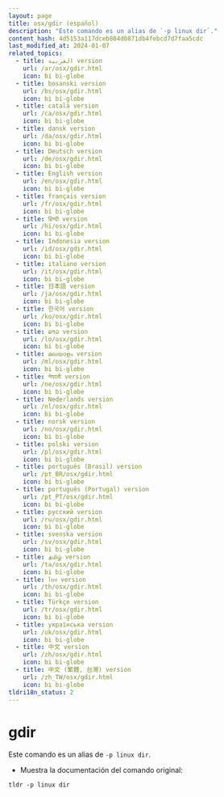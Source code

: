 ```yaml
---
layout: page
title: osx/gdir (español)
description: "Este comando es un alias de `-p linux dir`."
content_hash: 4d5153a117dceb804d0871db4febcd7d7faa5cdc
last_modified_at: 2024-01-07
related_topics:
  - title: العربية version
    url: /ar/osx/gdir.html
    icon: bi bi-globe
  - title: bosanski version
    url: /bs/osx/gdir.html
    icon: bi bi-globe
  - title: català version
    url: /ca/osx/gdir.html
    icon: bi bi-globe
  - title: dansk version
    url: /da/osx/gdir.html
    icon: bi bi-globe
  - title: Deutsch version
    url: /de/osx/gdir.html
    icon: bi bi-globe
  - title: English version
    url: /en/osx/gdir.html
    icon: bi bi-globe
  - title: français version
    url: /fr/osx/gdir.html
    icon: bi bi-globe
  - title: हिन्दी version
    url: /hi/osx/gdir.html
    icon: bi bi-globe
  - title: Indonesia version
    url: /id/osx/gdir.html
    icon: bi bi-globe
  - title: italiano version
    url: /it/osx/gdir.html
    icon: bi bi-globe
  - title: 日本語 version
    url: /ja/osx/gdir.html
    icon: bi bi-globe
  - title: 한국어 version
    url: /ko/osx/gdir.html
    icon: bi bi-globe
  - title: ລາວ version
    url: /lo/osx/gdir.html
    icon: bi bi-globe
  - title: മലയാളം version
    url: /ml/osx/gdir.html
    icon: bi bi-globe
  - title: नेपाली version
    url: /ne/osx/gdir.html
    icon: bi bi-globe
  - title: Nederlands version
    url: /nl/osx/gdir.html
    icon: bi bi-globe
  - title: norsk version
    url: /no/osx/gdir.html
    icon: bi bi-globe
  - title: polski version
    url: /pl/osx/gdir.html
    icon: bi bi-globe
  - title: português (Brasil) version
    url: /pt_BR/osx/gdir.html
    icon: bi bi-globe
  - title: português (Portugal) version
    url: /pt_PT/osx/gdir.html
    icon: bi bi-globe
  - title: русский version
    url: /ru/osx/gdir.html
    icon: bi bi-globe
  - title: svenska version
    url: /sv/osx/gdir.html
    icon: bi bi-globe
  - title: தமிழ் version
    url: /ta/osx/gdir.html
    icon: bi bi-globe
  - title: ไทย version
    url: /th/osx/gdir.html
    icon: bi bi-globe
  - title: Türkçe version
    url: /tr/osx/gdir.html
    icon: bi bi-globe
  - title: українська version
    url: /uk/osx/gdir.html
    icon: bi bi-globe
  - title: 中文 version
    url: /zh/osx/gdir.html
    icon: bi bi-globe
  - title: 中文 (繁體, 台灣) version
    url: /zh_TW/osx/gdir.html
    icon: bi bi-globe
tldri18n_status: 2
---
```

# gdir

Este comando es un alias de `-p linux dir`.

- Muestra la documentación del comando original:

`tldr -p linux dir`
